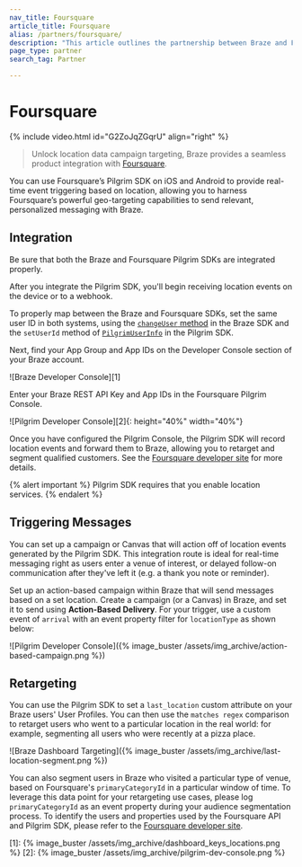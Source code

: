 ```yaml
---
nav_title: Foursquare
article_title: Foursquare
alias: /partners/foursquare/
description: "This article outlines the partnership between Braze and Foursquare to provide real-time event triggering based on location."
page_type: partner
search_tag: Partner

---
```


# Foursquare

{% include video.html id="G2ZoJqZGqrU" align="right" %}

> Unlock location data campaign targeting, Braze provides a seamless product integration with [Foursquare](https://foursquare.com/).

You can use Foursquare’s Pilgrim SDK on iOS and Android to provide real-time event triggering based on location, allowing you to harness Foursquare’s powerful geo-targeting capabilities to send relevant, personalized messaging with Braze.

## Integration

Be sure that both the Braze and Foursquare Pilgrim SDKs are integrated properly.

After you integrate the Pilgrim SDK, you'll begin receiving location events on the device or to a webhook.

To properly map between the Braze and Foursquare SDKs, set the same user ID in both systems, using the [`changeUser` method]({{site.baseurl}}/developer_guide/platform_integration_guides/web/analytics/setting_user_ids/#setting-user-ids) in the Braze SDK and the `setUserId` method of [`PilgrimUserInfo`](https://developer.foursquare.com/docs/pilgrim-sdk/advanced-setup-guide#custom-user-data) in the Pilgrim SDK.

Next, find your App Group and App IDs on the Developer Console section of your Braze account.

![Braze Developer Console][1]

Enter your Braze REST API Key and App IDs in the Foursquare Pilgrim Console.

![Pilgrim Developer Console][2]{: height="40%" width="40%"}

Once you have configured the Pilgrim Console, the Pilgrim SDK will record location events and forward them to Braze, allowing you to retarget and segment qualified customers. See the [Foursquare developer site](https://developer.foursquare.com/) for more details.

{% alert important %}
Pilgrim SDK requires that you enable location services.
{% endalert %}

## Triggering Messages

You can set up a campaign or Canvas that will action off of location events generated by the Pilgrim SDK. This integration route is ideal for real-time messaging right as users enter a venue of interest, or delayed follow-on communication after they've left it (e.g. a thank you note or reminder).

Set up an action-based campaign within Braze that will send messages based on a set location. Create a campaign (or a Canvas) in Braze, and set it to send using **Action-Based Delivery**. For your trigger, use a custom event of `arrival` with an event property filter for `locationType` as shown below:

![Pilgrim Developer Console]({% image_buster /assets/img_archive/action-based-campaign.png %})

## Retargeting

You can use the Pilgrim SDK to set a `last_location` custom attribute on your Braze users' User Profiles. You can then use the `matches regex` comparison to retarget users who went to a particular location in the real world: for example, segmenting all users who were recently at a pizza place.

![Braze Dashboard Targeting]({% image_buster /assets/img_archive/last-location-segment.png %})

You can also segment users in Braze who visited a particular type of venue, based on Foursquare's `primaryCategoryId` in a particular window of time. To leverage this data point for your retargeting use cases, please log `primaryCategoryId` as an event property during your audience segmentation process. To identify the users and properties used by the Foursquare API and Pilgrim SDK, please refer to the [Foursquare developer site](https://developer.foursquare.com/).

[1]: {% image_buster /assets/img_archive/dashboard_keys_locations.png %}
[2]: {% image_buster /assets/img_archive/pilgrim-dev-console.png %}
